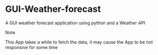 # GUI-Weather-forecast
A GUI weather forecast application using python and a Weather API

> [!NOTE]
> This App takes a while to fetch the data, it may cause the App to be not responsive for some time
